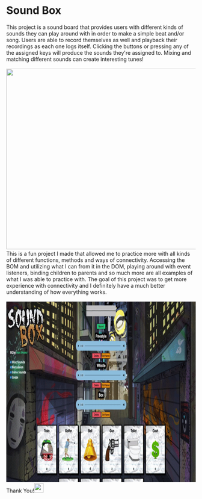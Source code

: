 <h1>Sound Box</h1>
This project is a sound board that provides users with different kinds of sounds they can play around with in order to make a simple beat and/or song. Users are able to record themselves as well and playback their recordings as each one logs itself. Clicking the buttons or pressing any of the assigned keys will produce the sounds they're assigned to. Mixing and matching different sounds can create interesting tunes!
<br>
<br>
<img src="sound.gif" width="1000px" height="480px">
This is a fun project I made that allowed me to practice more with all kinds of different functions, methods and ways of connectivity. Accessing the BOM and utilizing what I can from it in the DOM, playing around with event listeners, binding children to parents and so much more are all examples of what I was able to practice with. The goal of this project was to get more experience with connectivity and I definitely have a much better understanding of how everything works.
<br>
<br>
<img src="sound2.gif" width="1000px" height="480px">
Thank You!<img src="https://cdn-icons-png.flaticon.com/128/727/727218.png" width="25px" height="25px">
